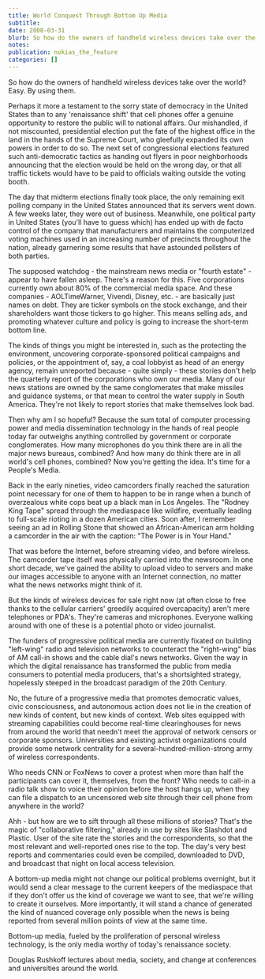 ```yaml
---
title: World Conquest Through Bottom Up Media
subtitle: 
date: 2008-03-31
blurb: So how do the owners of handheld wireless devices take over the world? Easy. By using them.
notes: 
publication: nokias_the_feature
categories: []
---
```


So how do the owners of handheld wireless devices take over the world? Easy. By using them.

Perhaps it more a testament to the sorry state of democracy in the United States than to any 'renaissance shift' that cell phones offer a genuine opportunity to restore the public will to national affairs. Our mishandled, if not miscounted, presidential election put the fate of the highest office in the land in the hands of the Supreme Court, who gleefully expanded its own powers in order to do so. The next set of congressional elections featured such anti-democratic tactics as handing out flyers in poor neighborhoods announcing that the election would be held on the wrong day, or that all traffic tickets would have to be paid to officials waiting outside the voting booth.

The day that midterm elections finally took place, the only remaining exit polling company in the United States announced that its servers went down. A few weeks later, they were out of business. Meanwhile, one political party in United States (you'll have to guess which) has ended up with de facto control of the company that manufacturers and maintains the computerized voting machines used in an increasing number of precincts throughout the nation, already garnering some results that have astounded pollsters of both parties.

The supposed watchdog - the mainstream news media or "fourth estate" - appear to have fallen asleep. There's a reason for this. Five corporations currently own about 80% of the commercial media space. And these companies - AOLTimeWarner, Vivendi, Disney, etc. - are basically just names on debt. They are ticker symbols on the stock exchange, and their shareholders want those tickers to go higher. This means selling ads, and promoting whatever culture and policy is going to increase the short-term bottom line.

The kinds of things you might be interested in, such as the protecting the environment, uncovering corporate-sponsored political campaigns and policies, or the appointment of, say, a coal lobbyist as head of an energy agency, remain unreported because - quite simply - these stories don't help the quarterly report of the corporations who own our media. Many of our news stations are owned by the same conglomerates that make missiles and guidance systems, or that mean to control the water supply in South America. They're not likely to report stories that make themselves look bad.

Then why am I so hopeful? Because the sum total of computer processing power and media dissemination technology in the hands of real people today far outweighs anything controlled by government or corporate conglomerates. How many microphones do you think there are in all the major news bureaus, combined? And how many do think there are in all world's cell phones, combined? Now you're getting the idea. It's time for a People's Media.

Back in the early nineties, video camcorders finally reached the saturation point necessary for one of them to happen to be in range when a bunch of overzealous white cops beat up a black man in Los Angeles. The "Rodney King Tape" spread through the mediaspace like wildfire, eventually leading to full-scale rioting in a dozen American cities. Soon after, I remember seeing an ad in Rolling Stone that showed an African-American arm holding a camcorder in the air with the caption: "The Power is in Your Hand."

That was before the Internet, before streaming video, and before wireless. The camcorder tape itself was physically carried into the newsroom. In one short decade, we've gained the ability to upload video to servers and make our images accessible to anyone with an Internet connection, no matter what the news networks might think of it.

But the kinds of wireless devices for sale right now (at often close to free thanks to the cellular carriers' greedily acquired overcapacity) aren't mere telephones or PDA's. They're cameras and microphones. Everyone walking around with one of these is a potential photo or video journalist.

The funders of progressive political media are currently fixated on building "left-wing" radio and television networks to counteract the "right-wing" bias of AM call-in shows and the cable dial's news networks. Given the way in which the digital renaissance has transformed the public from media consumers to potential media producers, that's a shortsighted strategy, hopelessly steeped in the broadcast paradigm of the 20th Century.

No, the future of a progressive media that promotes democratic values, civic consciousness, and autonomous action does not lie in the creation of new kinds of content, but new kinds of context. Web sites equipped with streaming capabilities could become real-time clearinghouses for news from around the world that needn't meet the approval of network censors or corporate sponsors. Universities and existing activist organizations could provide some network centrality for a several-hundred-million-strong army of wireless correspondents.

Who needs CNN or FoxNews to cover a protest when more than half the participants can cover it, themselves, from the front? Who needs to call-in a radio talk show to voice their opinion before the host hangs up, when they can file a dispatch to an uncensored web site through their cell phone from anywhere in the world?

Ahh - but how are we to sift through all these millions of stories? That's the magic of "collaborative filtering," already in use by sites like Slashdot and Plastic. User of the site rate the stories and the correspondents, so that the most relevant and well-reported ones rise to the top. The day's very best reports and commentaries could even be compiled, downloaded to DVD, and broadcast that night on local access television.

A bottom-up media might not change our political problems overnight, but it would send a clear message to the current keepers of the mediaspace that if they don't offer us the kind of coverage we want to see, that we're willing to create it ourselves. More importantly, it will stand a chance of generated the kind of nuanced coverage only possible when the news is being reported from several million points of view at the same time.

Bottom-up media, fueled by the proliferation of personal wireless technology, is the only media worthy of today's renaissance society.

Douglas Rushkoff lectures about media, society, and change at conferences and universities around the world.

